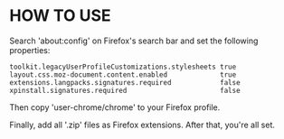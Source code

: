 
# HOW TO USE

Search 'about:config' on Firefox's search bar and set the following properties:

```
toolkit.legacyUserProfileCustomizations.stylesheets true
layout.css.moz-document.content.enabled             true
extensions.langpacks.signatures.required            false
xpinstall.signatures.required                       false
```

Then copy 'user-chrome/chrome' to your Firefox profile.

Finally, add all '.zip' files as Firefox extensions. After that, you're all set.

